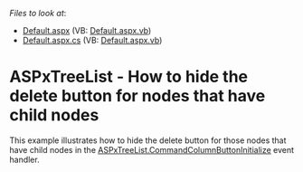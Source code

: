 <!-- default file list -->
*Files to look at*:

* [Default.aspx](./CS/WebSite/Default.aspx) (VB: [Default.aspx.vb](./VB/WebSite/Default.aspx.vb))
* [Default.aspx.cs](./CS/WebSite/Default.aspx.cs) (VB: [Default.aspx.vb](./VB/WebSite/Default.aspx.vb))
<!-- default file list end -->
# ASPxTreeList - How to hide the delete button for nodes that have child nodes


<p>This example illustrates how to hide the delete button for those nodes that have child nodes in the <a href="http://documentation.devexpress.com/#AspNet/DevExpressWebASPxTreeListASPxTreeList_CommandColumnButtonInitializetopic"><u>ASPxTreeList.CommandColumnButtonInitialize</u></a> event handler.</p>

<br/>


